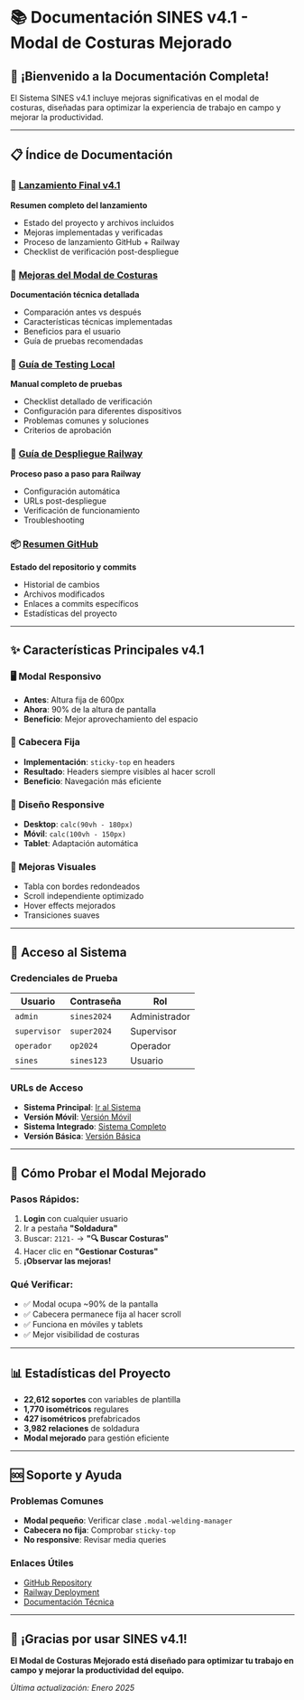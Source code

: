 # 📚 Documentación SINES v4.1 - Modal de Costuras Mejorado

## 🎉 ¡Bienvenido a la Documentación Completa!

El Sistema SINES v4.1 incluye mejoras significativas en el modal de costuras, diseñadas para optimizar la experiencia de trabajo en campo y mejorar la productividad.

---

## 📋 Índice de Documentación

### 🚀 [Lanzamiento Final v4.1](./docs/)
**Resumen completo del lanzamiento**
- Estado del proyecto y archivos incluidos
- Mejoras implementadas y verificadas
- Proceso de lanzamiento GitHub + Railway
- Checklist de verificación post-despliegue

### 🔧 [Mejoras del Modal de Costuras](./docs/mejoras)
**Documentación técnica detallada**
- Comparación antes vs después
- Características técnicas implementadas
- Beneficios para el usuario
- Guía de pruebas recomendadas

### 🧪 [Guía de Testing Local](./docs/testing)
**Manual completo de pruebas**
- Checklist detallado de verificación
- Configuración para diferentes dispositivos
- Problemas comunes y soluciones
- Criterios de aprobación

### 🚀 [Guía de Despliegue Railway](./docs/railway)
**Proceso paso a paso para Railway**
- Configuración automática
- URLs post-despliegue
- Verificación de funcionamiento
- Troubleshooting

### 📦 [Resumen GitHub](./docs/github)
**Estado del repositorio y commits**
- Historial de cambios
- Archivos modificados
- Enlaces a commits específicos
- Estadísticas del proyecto

---

## ✨ Características Principales v4.1

### 🖥️ Modal Responsivo
- **Antes**: Altura fija de 600px
- **Ahora**: 90% de la altura de pantalla
- **Beneficio**: Mejor aprovechamiento del espacio

### 📌 Cabecera Fija
- **Implementación**: `sticky-top` en headers
- **Resultado**: Headers siempre visibles al hacer scroll
- **Beneficio**: Navegación más eficiente

### 📱 Diseño Responsive
- **Desktop**: `calc(90vh - 180px)`
- **Móvil**: `calc(100vh - 150px)`
- **Tablet**: Adaptación automática

### 🎨 Mejoras Visuales
- Tabla con bordes redondeados
- Scroll independiente optimizado
- Hover effects mejorados
- Transiciones suaves

---

## 🔐 Acceso al Sistema

### Credenciales de Prueba
| Usuario     | Contraseña | Rol           |
|-------------|------------|---------------|
| `admin`     | `sines2024`| Administrador |
| `supervisor`| `super2024`| Supervisor    |
| `operador`  | `op2024`   | Operador      |
| `sines`     | `sines123` | Usuario       |

### URLs de Acceso
- **Sistema Principal**: [Ir al Sistema](/)
- **Versión Móvil**: [Versión Móvil](/mobile)
- **Sistema Integrado**: [Sistema Completo](/sistema-integrado)
- **Versión Básica**: [Versión Básica](/basico)

---

## 🎯 Cómo Probar el Modal Mejorado

### Pasos Rápidos:
1. **Login** con cualquier usuario
2. Ir a pestaña **"Soldadura"**
3. Buscar: `2121-` → **"🔍 Buscar Costuras"**
4. Hacer clic en **"Gestionar Costuras"**
5. **¡Observar las mejoras!**

### Qué Verificar:
- ✅ Modal ocupa ~90% de la pantalla
- ✅ Cabecera permanece fija al hacer scroll
- ✅ Funciona en móviles y tablets
- ✅ Mejor visibilidad de costuras

---

## 📊 Estadísticas del Proyecto

- **22,612 soportes** con variables de plantilla
- **1,770 isométricos** regulares
- **427 isométricos** prefabricados
- **3,982 relaciones** de soldadura
- **Modal mejorado** para gestión eficiente

---

## 🆘 Soporte y Ayuda

### Problemas Comunes
- **Modal pequeño**: Verificar clase `.modal-welding-manager`
- **Cabecera no fija**: Comprobar `sticky-top`
- **No responsive**: Revisar media queries

### Enlaces Útiles
- [GitHub Repository](https://github.com/mjuica93/SOPORTES-SINES-2121)
- [Railway Deployment](https://railway.app)
- [Documentación Técnica](./docs/mejoras)

---

## 🎉 ¡Gracias por usar SINES v4.1!

**El Modal de Costuras Mejorado está diseñado para optimizar tu trabajo en campo y mejorar la productividad del equipo.**

*Última actualización: Enero 2025* 